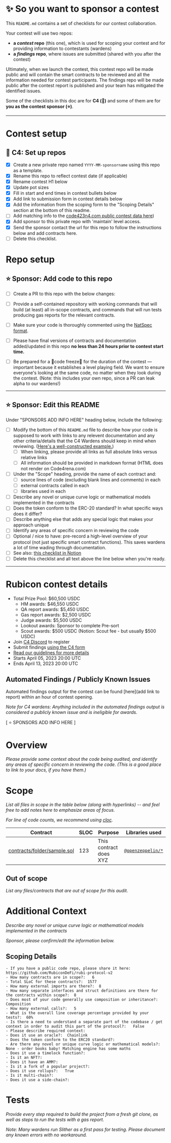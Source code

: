 # ✨ So you want to sponsor a contest

This `README.md` contains a set of checklists for our contest collaboration.

Your contest will use two repos: 
- **a _contest_ repo** (this one), which is used for scoping your contest and for providing information to contestants (wardens)
- **a _findings_ repo**, where issues are submitted (shared with you after the contest) 

Ultimately, when we launch the contest, this contest repo will be made public and will contain the smart contracts to be reviewed and all the information needed for contest participants. The findings repo will be made public after the contest report is published and your team has mitigated the identified issues.

Some of the checklists in this doc are for **C4 (🐺)** and some of them are for **you as the contest sponsor (⭐️)**.

---

# Contest setup

## 🐺 C4: Set up repos
- [x] Create a new private repo named `YYYY-MM-sponsorname` using this repo as a template.
- [x] Rename this repo to reflect contest date (if applicable)
- [x] Rename contest H1 below
- [x] Update pot sizes
- [x] Fill in start and end times in contest bullets below
- [x] Add link to submission form in contest details below
- [x] Add the information from the scoping form to the "Scoping Details" section at the bottom of this readme.
- [ ] Add matching info to the [code423n4.com public contest data here](https://github.com/code-423n4/code423n4.com/blob/main/_data/contests/contests.csv))
- [x] Add sponsor to this private repo with 'maintain' level access.
- [x] Send the sponsor contact the url for this repo to follow the instructions below and add contracts here. 
- [ ] Delete this checklist.

# Repo setup

## ⭐️ Sponsor: Add code to this repo

- [ ] Create a PR to this repo with the below changes:
- [ ] Provide a self-contained repository with working commands that will build (at least) all in-scope contracts, and commands that will run tests producing gas reports for the relevant contracts.
- [ ] Make sure your code is thoroughly commented using the [NatSpec format](https://docs.soliditylang.org/en/v0.5.10/natspec-format.html#natspec-format).
- [ ] Please have final versions of contracts and documentation added/updated in this repo **no less than 24 hours prior to contest start time.**
- [ ] Be prepared for a 🚨code freeze🚨 for the duration of the contest — important because it establishes a level playing field. We want to ensure everyone's looking at the same code, no matter when they look during the contest. (Note: this includes your own repo, since a PR can leak alpha to our wardens!)


---

## ⭐️ Sponsor: Edit this README

Under "SPONSORS ADD INFO HERE" heading below, include the following:

- [ ] Modify the bottom of this `README.md` file to describe how your code is supposed to work with links to any relevent documentation and any other criteria/details that the C4 Wardens should keep in mind when reviewing. ([Here's a well-constructed example.](https://github.com/code-423n4/2022-08-foundation#readme))
  - [ ] When linking, please provide all links as full absolute links versus relative links
  - [ ] All information should be provided in markdown format (HTML does not render on Code4rena.com)
- [ ] Under the "Scope" heading, provide the name of each contract and:
  - [ ] source lines of code (excluding blank lines and comments) in each
  - [ ] external contracts called in each
  - [ ] libraries used in each
- [ ] Describe any novel or unique curve logic or mathematical models implemented in the contracts
- [ ] Does the token conform to the ERC-20 standard? In what specific ways does it differ?
- [ ] Describe anything else that adds any special logic that makes your approach unique
- [ ] Identify any areas of specific concern in reviewing the code
- [ ] Optional / nice to have: pre-record a high-level overview of your protocol (not just specific smart contract functions). This saves wardens a lot of time wading through documentation.
- [ ] See also: [this checklist in Notion](https://code4rena.notion.site/Key-info-for-Code4rena-sponsors-f60764c4c4574bbf8e7a6dbd72cc49b4#0cafa01e6201462e9f78677a39e09746)
- [ ] Delete this checklist and all text above the line below when you're ready.

---

# Rubicon contest details
- Total Prize Pool: $60,500 USDC 
  - HM awards: $46,550 USDC 
  - QA report awards: $5,450 USDC 
  - Gas report awards: $2,500 USDC 
  - Judge awards: $5,500 USDC 
  - Lookout awards: Sponsor to complete Pre-sort
  - Scout awards: $500 USDC (Notion: Scout fee - but usually $500 USDC)
- Join [C4 Discord](https://discord.gg/code4rena) to register
- Submit findings [using the C4 form](https://code4rena.com/contests/2023-04-rubicon-contest/submit)
- [Read our guidelines for more details](https://docs.code4rena.com/roles/wardens)
- Starts April 05, 2023 20:00 UTC
- Ends April 13, 2023 20:00 UTC 

## Automated Findings / Publicly Known Issues

Automated findings output for the contest can be found [here](add link to report) within an hour of contest opening.

*Note for C4 wardens: Anything included in the automated findings output is considered a publicly known issue and is ineligible for awards.*

[ ⭐️ SPONSORS ADD INFO HERE ]

# Overview

*Please provide some context about the code being audited, and identify any areas of specific concern in reviewing the code. (This is a good place to link to your docs, if you have them.)*

# Scope

*List all files in scope in the table below (along with hyperlinks) -- and feel free to add notes here to emphasize areas of focus.*

*For line of code counts, we recommend using [cloc](https://github.com/AlDanial/cloc).* 

| Contract | SLOC | Purpose | Libraries used |  
| ----------- | ----------- | ----------- | ----------- |
| [contracts/folder/sample.sol](contracts/folder/sample.sol) | 123 | This contract does XYZ | [`@openzeppelin/*`](https://openzeppelin.com/contracts/) |

## Out of scope

*List any files/contracts that are out of scope for this audit.*

# Additional Context

*Describe any novel or unique curve logic or mathematical models implemented in the contracts*

*Sponsor, please confirm/edit the information below.*

## Scoping Details 
```
- If you have a public code repo, please share it here:  https://github.com/RubiconDeFi/rubi-protocol-v2
- How many contracts are in scope?:   6
- Total SLoC for these contracts?:  1577
- How many external imports are there?:  8
- How many separate interfaces and struct definitions are there for the contracts within scope?:  8
- Does most of your code generally use composition or inheritance?:   Composition
- How many external calls?:   5
- What is the overall line coverage percentage provided by your tests?:  60%
- Is there a need to understand a separate part of the codebase / get context in order to audit this part of the protocol?:   False
- Please describe required context:   
- Does it use an oracle?:  Chainlink
- Does the token conform to the ERC20 standard?:  
- Are there any novel or unique curve logic or mathematical models?: None - order books baby! Matching engine has some maths
- Does it use a timelock function?:  
- Is it an NFT?: 
- Does it have an AMM?:   
- Is it a fork of a popular project?:   
- Does it use rollups?:   True
- Is it multi-chain?:  
- Does it use a side-chain?: 
```

# Tests

*Provide every step required to build the project from a fresh git clone, as well as steps to run the tests with a gas report.* 

*Note: Many wardens run Slither as a first pass for testing.  Please document any known errors with no workaround.* 
